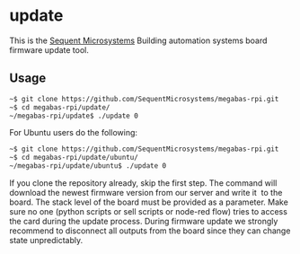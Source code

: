 # update

This is the [Sequent Microsystems](https://www.sequentmicrosystems.com) Building automation systems board firmware update tool.

## Usage

```bash
~$ git clone https://github.com/SequentMicrosystems/megabas-rpi.git
~$ cd megabas-rpi/update/
~/megabas-rpi/update$ ./update 0
```

For Ubuntu users do the following:
```bash
~$ git clone https://github.com/SequentMicrosystems/megabas-rpi.git
~$ cd megabas-rpi/update/ubuntu/
~/megabas-rpi/update/ubuntu$ ./update 0
```

If you clone the repository already, skip the first step. 
The command will download the newest firmware version from our server and write it  to the board.
The stack level of the board must be provided as a parameter. 
Make sure no one (python scripts or sell scripts or node-red flow) tries to access the card during the update process.
During firmware update we strongly recommend to disconnect all outputs from the board since they can change state unpredictably.


